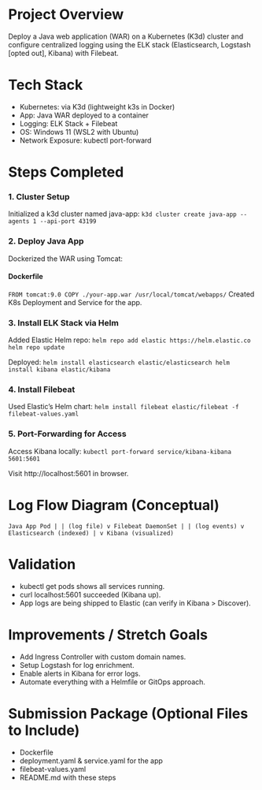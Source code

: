 # Project Overview
Deploy a Java web application (WAR) on a Kubernetes (K3d) cluster and configure centralized logging using the ELK stack (Elasticsearch, Logstash [opted out], Kibana) with Filebeat.

# Tech Stack
  - Kubernetes: via K3d (lightweight k3s in Docker)
  - App: Java WAR deployed to a container
  - Logging: ELK Stack + Filebeat
  - OS: Windows 11 (WSL2 with Ubuntu)
  - Network Exposure: kubectl port-forward

# Steps Completed
### 1. Cluster Setup
Initialized a k3d cluster named java-app:
`
k3d cluster create java-app --agents 1 --api-port 43199
`
### 2. Deploy Java App
Dockerized the WAR using Tomcat:
#### Dockerfile
`
FROM tomcat:9.0
COPY ./your-app.war /usr/local/tomcat/webapps/
`
Created K8s Deployment and Service for the app.

### 3. Install ELK Stack via Helm
Added Elastic Helm repo:
`
helm repo add elastic https://helm.elastic.co
helm repo update
`

Deployed:
`
helm install elasticsearch elastic/elasticsearch
helm install kibana elastic/kibana
`
### 4. Install Filebeat
Used Elastic’s Helm chart:
`
helm install filebeat elastic/filebeat -f filebeat-values.yaml
`
### 5. Port-Forwarding for Access
Access Kibana locally:
`
kubectl port-forward service/kibana-kibana 5601:5601
`

Visit http://localhost:5601 in browser.

# Log Flow Diagram (Conceptual)
`
Java App Pod
   |
   | (log file)
   v
Filebeat DaemonSet
   |
   | (log events)
   v
Elasticsearch (indexed)
   |
   v
Kibana (visualized)
`
# Validation
  - kubectl get pods shows all services running.
  - curl localhost:5601 succeeded (Kibana up).
  - App logs are being shipped to Elastic (can verify in Kibana > Discover).

# Improvements / Stretch Goals
  - Add Ingress Controller with custom domain names.
  - Setup Logstash for log enrichment.
  - Enable alerts in Kibana for error logs.
  - Automate everything with a Helmfile or GitOps approach.

# Submission Package (Optional Files to Include)
  - Dockerfile
  - deployment.yaml & service.yaml for the app
  - filebeat-values.yaml
  - README.md with these steps


